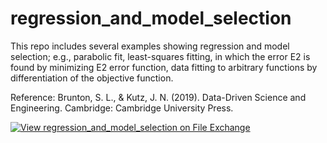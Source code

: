 # regression_and_model_selection

This repo includes several examples showing regression and model selection; e.g., parabolic fit, least-squares fitting, in which the error E2 is found by minimizing E2 error function, data fitting to arbitrary functions by differentiation of the objective function.

Reference: Brunton, S. L., & Kutz, J. N. (2019). Data-Driven Science and Engineering. Cambridge: Cambridge University Press.

[![View regression_and_model_selection on File Exchange](https://www.mathworks.com/matlabcentral/images/matlab-file-exchange.svg)](https://www.mathworks.com/matlabcentral/fileexchange/156727-regression_and_model_selection)
